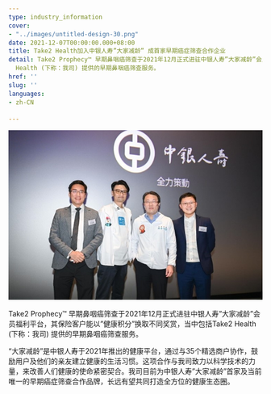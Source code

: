 ```yaml
---
type: industry_information
cover:
- "../images/untitled-design-30.png"
date: 2021-12-07T00:00:00.000+08:00
title: Take2 Health加入中银人寿”大家减龄” 成首家早期癌症筛查合作企业
detail: Take2 Prophecy™ 早期鼻咽癌筛查于2021年12月正式进驻中银人寿”大家减龄”会员福利平台，其保险客户能以”健康积分”换取不同奖赏，当中包括Take2
  Health (下称：我司) 提供的早期鼻咽癌筛查服务。
href: ''
slug: ''
languages:
- zh-CN

---
```

![](../images/untitled-design-31.png)

Take2 Prophecy™ 早期鼻咽癌筛查于2021年12月正式进驻中银人寿”大家减龄”会员福利平台，其保险客户能以”健康积分”换取不同奖赏，当中包括Take2 Health (下称：我司) 提供的早期鼻咽癌筛查服务。

“大家减龄”是中银人寿于2021年推出的健康平台，通过与35个精选商户协作，鼓励用户及他们的亲友建立健康的生活习惯。这项合作与我司致力以科学技术的力量，来改善人们健康的使命紧密契合。我司目前为中银人寿”大家减龄”首家及当前唯一的早期癌症筛查合作品牌，长远有望共同打造全方位的健康生态圈。